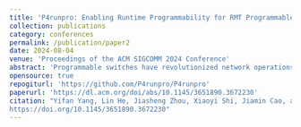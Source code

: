 ```yaml
---
title: 'P4runpro: Enabling Runtime Programmability for RMT Programmable Switches'
collection: publications
category: conferences
permalink: /publication/paper2
date: 2024-08-04
venue: 'Proceedings of the ACM SIGCOMM 2024 Conference'
abstract: 'Programmable switches have revolutionized network operations by enabling the flexible customization of packet processing logic using language like P4. However, changing the programs running on the switch requires disturbing traffic and suspending other unrelated programs. In this paper, we present P4runpro, enabling runtime data plane updates with dynamic resource allocation. The P4runpro data plane abstracts hardware resources and defines dynamically reconfigurable atomic operations that form packet processing logic. P4runpro provides runtime programming interfaces called P4runpro primitives for the operator to write high-level programs. We have designed the P4runpro compiler to automatically and consistently link the P4runpro programs to the running data plane. We implement our prototype on a Tofino switch. We implement 15 example runtime programs using P4runpro to demonstrate its generality and expressiveness. Our evaluation results show that compared to the state-of-the-art, P4runpro can respond within hundreds of milliseconds, achieve an average of \\(60\%\\) to \\(80\%\\) dynamic resource utilization, concurrently run \\(\approx0.6K\\) to \\(\approx2.8K\\) programs, and introduce lower overhead. Our case studies illustrate the benefit of runtime programming and prove the same functionality between P4runpro and conventional P4 programs.'
opensource: true
repogiturl: 'https://github.com/P4runpro/P4runpro'
paperurl: 'https://dl.acm.org/doi/abs/10.1145/3651890.3672230'
citation: "Yifan Yang, Lin He, Jiasheng Zhou, Xiaoyi Shi, Jiamin Cao, and Ying Liu. 2024. P4runpro: Enabling Runtime Programmability for RMT Programmable Switches. In Proceedings of the ACM SIGCOMM 2024 Conference (ACM SIGCOMM '24). Association for Computing Machinery, New York, NY, USA, 921–937.
https://doi.org/10.1145/3651890.3672230"
---
```

